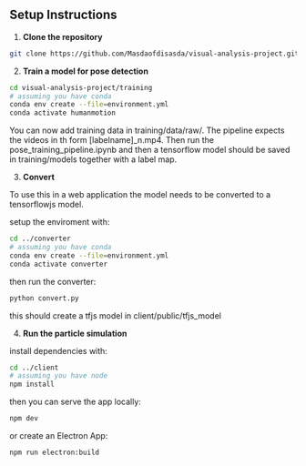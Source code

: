 
## Setup Instructions

1. **Clone the repository**

```bash
git clone https://github.com/Masdaofdisasda/visual-analysis-project.git
```

2. **Train a model for pose detection**

```bash
cd visual-analysis-project/training
# assuming you have conda
conda env create --file=environment.yml
conda activate humanmotion
```
You can now add training data in training/data/raw/. The pipeline expects the videos in th form [labelname]_n.mp4.
Then run the pose_training_pipeline.ipynb and then a tensorflow model should be saved in training/models together with a label map.

3. **Convert**

To use this in a web application the model needs to be converted to a tensorflowjs model.

setup the enviroment with:
```bash
cd ../converter
# assuming you have conda
conda env create --file=environment.yml
conda activate converter

```
then run the converter:
```bash
python convert.py
```

this should create a tfjs model in client/public/tfjs_model

4. **Run the particle simulation**

install dependencies with:
```bash
cd ../client
# assuming you have node
npm install
```

then you can serve the app locally:
```bash
npm dev
```

or create an Electron App:
```bash
npm run electron:build
```